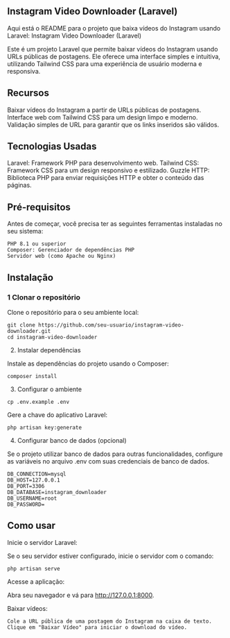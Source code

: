 ## Instagram Video Downloader (Laravel)
Aqui está o README para o projeto que baixa vídeos do Instagram usando Laravel:
Instagram Video Downloader (Laravel)

Este é um projeto Laravel que permite baixar vídeos do Instagram usando URLs públicas de postagens. Ele oferece uma interface simples e intuitiva, utilizando Tailwind CSS para uma experiência de usuário moderna e responsiva.

## Recursos

Baixar vídeos do Instagram a partir de URLs públicas de postagens.
Interface web com Tailwind CSS para um design limpo e moderno.
Validação simples de URL para garantir que os links inseridos são válidos.

## Tecnologias Usadas

Laravel: Framework PHP para desenvolvimento web.
Tailwind CSS: Framework CSS para um design responsivo e estilizado.
Guzzle HTTP: Biblioteca PHP para enviar requisições HTTP e obter o conteúdo das páginas.

## Pré-requisitos

Antes de começar, você precisa ter as seguintes ferramentas instaladas no seu sistema:

    PHP 8.1 ou superior
    Composer: Gerenciador de dependências PHP
    Servidor web (como Apache ou Nginx)


## Instalação

### 1 Clonar o repositório

Clone o repositório para o seu ambiente local:

```
git clone https://github.com/seu-usuario/instagram-video-downloader.git
cd instagram-video-downloader
```
2. Instalar dependências

Instale as dependências do projeto usando o Composer:

```
composer install

```

3. Configurar o ambiente

```
cp .env.example .env

```

Gere a chave do aplicativo Laravel:

```
php artisan key:generate

```

4. Configurar banco de dados (opcional)

Se o projeto utilizar banco de dados para outras funcionalidades, configure as variáveis no arquivo .env com suas credenciais de banco de dados.

```
DB_CONNECTION=mysql
DB_HOST=127.0.0.1
DB_PORT=3306
DB_DATABASE=instagram_downloader
DB_USERNAME=root
DB_PASSWORD=

```

## Como usar 

Inicie o servidor Laravel:

Se o seu servidor estiver configurado, inicie o servidor com o comando:

```
php artisan serve

```

Acesse a aplicação:

Abra seu navegador e vá para http://127.0.0.1:8000.

Baixar vídeos:

    Cole a URL pública de uma postagem do Instagram na caixa de texto.
    Clique em "Baixar Vídeo" para iniciar o download do vídeo.

